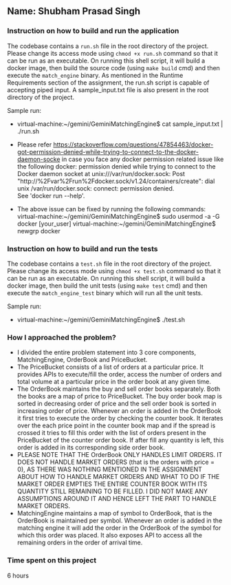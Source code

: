 ## Name: Shubham Prasad Singh

### Instruction on how to build and run the application
The codebase contains a `run.sh` file in the root directory of the project. Please change its access mode using `chmod +x run.sh` command so that it can be run as an executable. On running this shell script, it will build a docker image, then build the source code (using `make build` cmd) and then execute the `match_engine` binary. As mentioned in the Runtime Requirements section of the assignment, the run.sh script is capable of accepting piped input. A sample_input.txt file is also present in the root directory of the project.

Sample run:
- virtual-machine:~/gemini/GeminiMatchingEngine$ cat sample_input.txt | ./run.sh

- Please refer https://stackoverflow.com/questions/47854463/docker-got-permission-denied-while-trying-to-connect-to-the-docker-daemon-socke in case you face any docker permission related issue like the following
docker: permission denied while trying to connect to the Docker daemon socket at unix:///var/run/docker.sock: Post "http://%2Fvar%2Frun%2Fdocker.sock/v1.24/containers/create": dial unix /var/run/docker.sock: connect: permission denied.                                                                                                 
See 'docker run --help'.

- The above issue can be fixed by running the following commands:
virtual-machine:~/gemini/GeminiMatchingEngine$ sudo usermod -a -G docker [your_user]
virtual-machine:~/gemini/GeminiMatchingEngine$ newgrp docker

### Instruction on how to build and run the tests
The codebase contains a `test.sh` file in the root directory of the project. Please change its access mode using `chmod +x test.sh` command so that it can be run as an executable. On running this shell script, it will build a docker image, then build the unit tests (using `make test` cmd) and then execute the `match_engine_test` binary which will run all the unit tests.

Sample run:
- virtual-machine:~/gemini/GeminiMatchingEngine$ ./test.sh

### How I approached the problem?
- I divided the entire problem statement into 3 core components, MatchingEngine, OrderBook and PriceBucket.
- The PriceBucket consists of a list of orders at a particular price. It provides APIs to execute/fill the order, access the number of orders and total volume at a particular price in the order book at any given time.
- The OrderBook maintains the buy and sell order books separately. Both the books are a map of price to PriceBucket. The buy order book map is sorted in decreasing order of price and the sell order book is sorted in increasing order of price. Whenever an order is added in the OrderBook it first tries to execute the order by checking the counter book. It iterates over the each price point in the counter book map and if the spread is crossed it tries to fill this order with the list of orders present in the PriceBucket of the counter order book. If after fill any quantity is left, this order is added in its corresponding side order book.
- PLEASE NOTE THAT THE OrderBook ONLY HANDLES LIMIT ORDERS. IT DOES NOT HANDLE MARKET ORDERS (that is the orders with price = 0), AS THERE WAS NOTHING MENTIONED IN THE ASSIGNMENT ABOUT HOW TO HANDLE MARKET ORDERS AND WHAT TO DO IF THE MARKET ORDER EMPTIES THE ENTIRE COUNTER BOOK WITH ITS QUANTITY STILL REMAINING TO BE FILLED. I DID NOT MAKE ANY ASSUMPTIONS AROUND IT AND HENCE LEFT THE PART TO HANDLE MARKET ORDERS.
- MatchingEngine maintains a map of symbol to OrderBook, that is the OrderBook is maintained per symbol. Whenever an order is added in the matching engine it will add the order in the OrderBook of the symbol for which this order was placed. It also exposes API to access all the remaining orders in the order of arrival time.

### Time spent on this project
6 hours